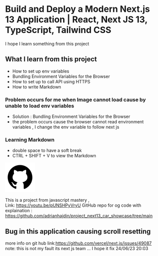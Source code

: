 # Build and Deploy a Modern Next.js 13 Application | React, Next JS 13, TypeScript, Tailwind CSS
I hope I learn something from this project 

## What I learn from this project 
 - How to set up env variables 
 - Bundling Environment Variables for the Browser
 - How to set up to call API using HTTPS
 - How to write Markdown

### Problem occurs for me when Image cannot load cause by unable to load env variables 
 - Solution : Bundling Environment Variables for the Browser 
 - the problem occurs cause the browser cannot read environment variables , I change the env variable to follow next js 

### Learning Markdown 
 - double space to have a soft break 
 - CTRL + SHIFT + V to view the Markdown



![Alt text](/public/github.svg "GitHub LOGO")

This is a project from javascript mastery ,  
  Link:  https://youtu.be/pUNSHPyVryU
  GitHub repo for og code with explaination : https://github.com/adrianhajdin/project_next13_car_showcase/tree/main

  <!-- Link bruh so ugly -->

## Bug in this application causing scroll resetting

more info on git hub link:https://github.com/vercel/next.js/issues/49087
note: this is not my fault its next js team ... I hope it fix 24/06/23 20:03
